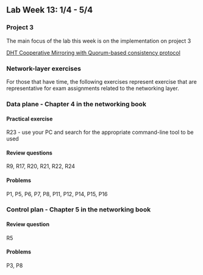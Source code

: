 ## Lab Week 13: 1/4 - 5/4

### Project 3

The main focus of the lab this week is on the implementation on project 3

[DHT Cooperative Mirroring with Quorum-based consistency protocol](https://hvl.instructure.com/courses/6156/assignments/14684)

### Network-layer exercises

For those that have time, the following exercises represent exercise that are representative for exam assignments related to the networking layer.

### Data plane - Chapter 4 in the networking book

#### Practical exercise

R23 - use your PC and search for the appropriate command-line tool to be used

#### Review questions

R9, R17, R20, R21, R22, R24

#### Problems

P1, P5, P6, P7, P8, P11, P12, P14, P15, P16

### Control plan - Chapter 5 in the networking book

#### Review question

R5

#### Problems

P3, P8
